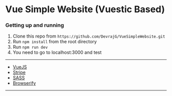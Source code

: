 Vue Simple Website (Vuestic Based)
============


### Getting up and running

1. Clone this repo from `https://github.com/DevrajG/VueSimpleWebsite.git`
2. Run `npm install` from the root directory
3. Run `npm run dev`
4. You need to go to localhost:3000 and test

---

- [VueJS](https://vuejs.org/v2/guide/)
- [Stripe](https://stripe.com/)
- [SASS](http://sass-lang.com/)
- [Browserify](http://browserify.org/)


---


